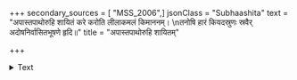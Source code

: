 +++
secondary_sources = [ "MSS_2006",]
jsonClass = "Subhaashita"
text = "अपास्तपाथोरुहि शायितं करे करोति लीलाकमलं किमाननम्।  \nतनोषि हारं कियदस्रुणः स्रवैर् अदोषनिर्वासितभूषणे हृदि॥"
title = "अपास्तपाथोरुहि शायितम्"

+++

<details><summary>Text</summary>

अपास्तपाथोरुहि शायितं करे करोति लीलाकमलं किमाननम्।  
तनोषि हारं कियदस्रुणः स्रवैर् अदोषनिर्वासितभूषणे हृदि॥
</details>
